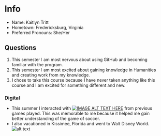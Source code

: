 # Info
* Name: Kaitlyn Tritt
* Hometown: Fredericksburg, Virginia
* Preferred Pronouns: She/Her

## Questions
1. This semester I am most nervous about using GitHub and becoming familiar with the program.
2. This semester I am most excited about gaining knowledge in Humanities and creating work from my knowledge. 
3. I chose to take this course because I have never taken anything like this course and I am excited for something different and new. 

### Digital 
* This summer I interacted with [![IMAGE ALT TEXT HERE](http://img.youtube.com/vi/XM23h-eJ08A/0.jpg)](https://youtu.be/XM23h-eJ08A) from previous games played. This was memorable to me because it helped me gain better understanding of the game of soccer.
* I also vacationed in Kissimee, Florida and went to Walt Disney World. ![alt text](https://static.parade.com/wp-content/uploads/2017/06/Disney-World-Cinderella-Castle-FTR.jpg "Walt Disney World")
